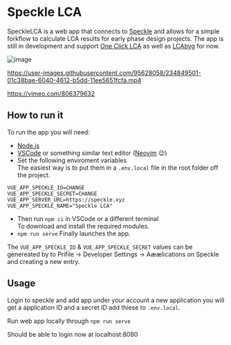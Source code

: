 # Speckle LCA

SpeckleLCA is a web app that connects to [Speckle](https://speckle.systems/) and allows for a simple forkflow to calculate LCA results for early phase design projects.
The app is still in development and support [One Click LCA](https://www.oneclicklca.com/) as well as [LCAbyg](https://lcabyg.dk/en/) for now.

![image](https://user-images.githubusercontent.com/95628058/234846469-e034fcde-077e-439f-8d54-d8ac0cc72d2b.png)


https://user-images.githubusercontent.com/95628058/234849501-01c38bae-6040-4612-b5dd-11ee5651fcfa.mp4

https://vimeo.com/806379632


## How to run it
To run the app you will need:
 - [Node.js](https://nodejs.org/en/)
 - [VSCode](https://code.visualstudio.com/) or something similar text editor ([Neovim](https://neovim.io/) :wink:)
 - Set the following enviroment variables\
The easiest way is to put them in a `.env.local` file in the root folder off the project.

```
VUE_APP_SPECKLE_ID=CHANGE
VUE_APP_SPECKLE_SECRET=CHANGE
VUE_APP_SERVER_URL=https://speckle.xyz
VUE_APP_SPECKLE_NAME="Speckle LCA"
```
 - Then run `npm ci` in VSCode or a different terminal\
 To download and install the required modules.
 - `npm run serve` Finally launches the app.
 
The `VUE_APP_SPECKLE_ID` & `VUE_APP_SPECKLE_SECRET` values can be genereated by to Prifile -> Developer Settings -> Aæælications on Speckle and creating a new entry.

 ## Usage


Login to speckle and add app under your account a new application you will get a application ID and a secret ID add thiese to `.env.local`.

Run web app locally through `npm run serve`

Should be able to login now at localhost:8080
